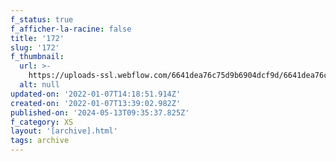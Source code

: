 ```yaml
---
f_status: true
f_afficher-la-racine: false
title: '172'
slug: '172'
f_thumbnail:
  url: >-
    https://uploads-ssl.webflow.com/6641dea76c75d9b6904dcf9d/6641dea76c75d9b6904dd34a_172.jpg
  alt: null
updated-on: '2022-01-07T14:18:51.914Z'
created-on: '2022-01-07T13:39:02.982Z'
published-on: '2024-05-13T09:35:37.825Z'
f_category: XS
layout: '[archive].html'
tags: archive
---
```



